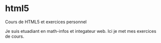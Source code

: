 # html5
 Cours de HTML5 et exercices personnel

 Je suis etuadiant en math-infos et integateur web. Ici je met mes exercices de cours.

